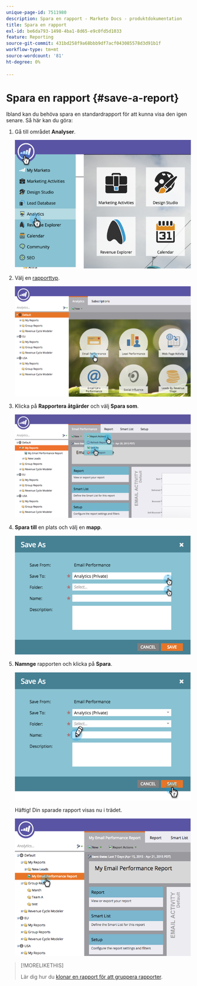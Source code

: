 ```yaml
---
unique-page-id: 7511980
description: Spara en rapport - Marketo Docs - produktdokumentation
title: Spara en rapport
exl-id: be6da793-1498-4ba1-8d65-e9c0fd5d1033
feature: Reporting
source-git-commit: 431bd258f9a68bbb9df7acf043085578d3d91b1f
workflow-type: tm+mt
source-wordcount: '81'
ht-degree: 0%

---
```


# Spara en rapport {#save-a-report}

Ibland kan du behöva spara en standardrapport för att kunna visa den igen senare. Så här kan du göra:

1. Gå till området **Analyser**.

   ![](assets/image2015-4-30-11-3a50-3a5.png)

1. Välj en [rapporttyp](/help/marketo/product-docs/reporting/basic-reporting/report-types/report-type-overview.md).

   ![](assets/image2015-4-20-16-3a57-3a42.png)

1. Klicka på **Rapportera åtgärder** och välj **Spara som**.

   ![](assets/image2015-4-20-17-3a4-3a11.png)

1. **Spara till** en plats och välj en **mapp**.

   ![](assets/image2015-4-20-17-3a33-3a25.png)

1. **Namnge** rapporten och klicka på **Spara**.

   ![](assets/image2015-4-20-17-3a34-3a57.png)

   Häftig! Din sparade rapport visas nu i trädet.

   ![](assets/image2015-4-21-11-3a12-3a40.png)

>[!MORELIKETHIS]
>
>Lär dig hur du [klonar en rapport för att gruppera rapporter](/help/marketo/product-docs/reporting/basic-reporting/report-activity/clone-a-report-to-group-reports.md).
